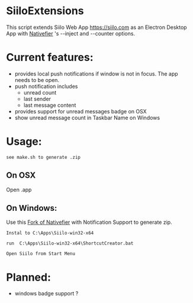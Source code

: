 # SiiloExtensions
This script extends Siilo Web App https://siilo.com as an Electron Desktop App with [Nativefier](https://github.com/jiahaog/nativefier) 's --inject and --counter options.

Current features:
=====

* provides local push notifications if window is not in focus. The app needs to be open.
* push notification includes 
    * unread count
    * last sender
    * last message content
* provides support for unread messages badge on OSX
* show unread message count in Taskbar Name on Windows

Usage:
=====

`see make.sh to generate .zip`

On OSX
------

Open .app

On Windows:
----------

Use this [Fork of Nativefier](https://github.com/rdcvnh/nativefier) with Notification Support to generate zip.

`Instal to C:\Apps\Siilo-win32-x64`

`run  C:\Apps\Siilo-win32-x64\ShortcutCreator.bat`

`Open Siilo from Start Menu`

Planned:
=====

* windows badge support ?
